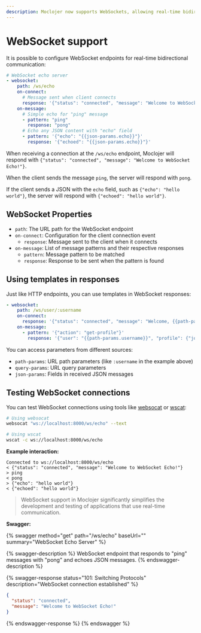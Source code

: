 ```yaml
---
description: Moclojer now supports WebSockets, allowing real-time bidirectional communication
---
```


# WebSocket support

It is possible to configure WebSocket endpoints for real-time bidirectional communication:

```yaml
# WebSocket echo server
- websocket:
    path: /ws/echo
    on-connect:
      # Message sent when client connects
      response: '{"status": "connected", "message": "Welcome to WebSocket Echo!"}'
    on-message:
      # Simple echo for "ping" message
      - pattern: "ping"
        response: "pong"
      # Echo any JSON content with "echo" field
      - pattern: '{"echo": "{{json-params.echo}}"}'
        response: '{"echoed": "{{json-params.echo}}"}'
```

When receiving a connection at the `/ws/echo` endpoint, Moclojer will respond with `{"status": "connected", "message": "Welcome to WebSocket Echo!"}`.

When the client sends the message `ping`, the server will respond with `pong`.

If the client sends a JSON with the `echo` field, such as `{"echo": "hello world"}`, the server will respond with `{"echoed": "hello world"}`.

## WebSocket Properties

* `path`: The URL path for the WebSocket endpoint
* `on-connect`: Configuration for the client connection event
  * `response`: Message sent to the client when it connects
* `on-message`: List of message patterns and their respective responses
  * `pattern`: Message pattern to be matched
  * `response`: Response to be sent when the pattern is found

## Using templates in responses

Just like HTTP endpoints, you can use templates in WebSocket responses:

```yaml
- websocket:
    path: /ws/user/:username
    on-connect:
      response: '{"status": "connected", "message": "Welcome, {{path-params.username}}!"}'
    on-message:
      - pattern: '{"action": "get-profile"}'
        response: '{"user": "{{path-params.username}}", "profile": {"joined": "2025-03-20"}}'
```

You can access parameters from different sources:

* `path-params`: URL path parameters (like `:username` in the example above)
* `query-params`: URL query parameters
* `json-params`: Fields in received JSON messages

## Testing WebSocket connections

You can test WebSocket connections using tools like [websocat](https://github.com/vi/websocat) or [wscat](https://github.com/websockets/wscat):

```sh
# Using websocat
websocat "ws://localhost:8000/ws/echo" --text

# Using wscat
wscat -c ws://localhost:8000/ws/echo
```

**Example interaction:**

```
Connected to ws://localhost:8000/ws/echo
< {"status": "connected", "message": "Welcome to WebSocket Echo!"}
> ping
< pong
> {"echo": "hello world"}
< {"echoed": "hello world"}
```

> WebSocket support in Moclojer significantly simplifies the development and testing of applications that use real-time communication.

**Swagger:**

{% swagger method="get" path="/ws/echo" baseUrl="" summary="WebSocket Echo Server" %}

{% swagger-description %}
WebSocket endpoint that responds to "ping" messages with "pong" and echoes JSON messages.
{% endswagger-description %}

{% swagger-response status="101: Switching Protocols" description="WebSocket connection established" %}
```json
{
  "status": "connected",
  "message": "Welcome to WebSocket Echo!"
}
```
{% endswagger-response %}
{% endswagger %}